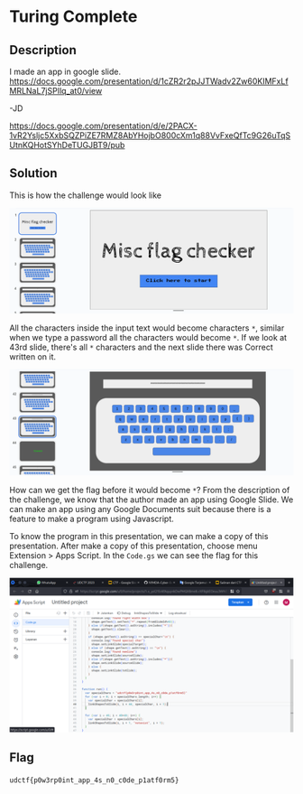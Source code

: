 # Turing Complete

## Description
I made an app in google slide. https://docs.google.com/presentation/d/1cZR2r2pJJTWadv2Zw60KIMFxLfMRLNaL7jSPIlq_at0/view

-JD

https://docs.google.com/presentation/d/e/2PACX-1vR2Ysljc5XxbSQZPiZE7RMZ8AbYHojbO800cXm1q88VvFxeQfTc9G26uTqSUtnKQHotSYhDeTUGJBT9/pub

## Solution
This is how the challenge would look like

![First slide](./first.png)

All the characters inside the input text would become characters `*`, similar when we type a password all the characters would become `*`. If we look at 43rd slide, there's all `*` characters and the next slide there was Correct written on it.

![Flag check slide](./flag-check.png)

How can we get the flag before it would become `*`?
From the description of the challenge, we know that the author made an app using Google Slide.
We can make an app using any Google Documents suit because there is a feature to make a program using Javascript.

To know the program in this presentation, we can make a copy of this presentation.
After make a copy of this presentation, choose menu Extension > Apps Script.
In the `Code.gs` we can see the flag for this challenge.

![Flag in script](./flag.png)

## Flag
`udctf{p0w3rp0int_app_4s_n0_c0de_p1atf0rm5}`